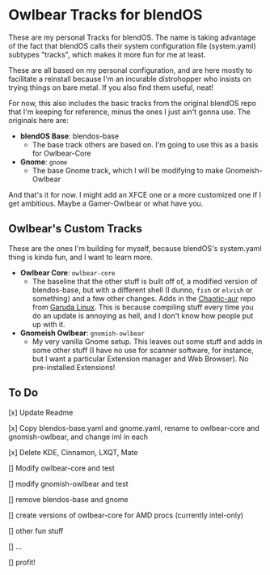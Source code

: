 # Owlbear Tracks for blendOS

These are my personal Tracks for blendOS. The name is taking advantage of the fact that blendOS calls their system configuration file (system.yaml) subtypes "tracks", which makes it more fun for me at least.

These are all based on my personal configuration, and are here mostly to facilitate a reinstall because I'm an incurable distrohopper who insists on trying things on bare metal. If you also find them useful, neat!

For now, this also includes the basic tracks from the original blendOS repo that I'm keeping for reference, minus the ones I just ain't gonna use. The originals here are:

* **blendOS Base**: blendos-base
	* The base track others are based on. I'm going to use this as 				a basis for Owlbear-Core
* **Gnome**: `gnome`
	* The base Gnome track, which I will be modifying to make Gnomeish-Owlbear

And that's it for now. I might add an XFCE one or a more customized one if I get ambitious. Maybe a Gamer-Owlbear or what have you.

## Owlbear's Custom Tracks

These are the ones I'm building for myself, because blendOS's system.yaml thing is kinda fun, and I want  to learn more. 

* **Owlbear Core**: `owlbear-core`
	* The baseline that the other stuff is built off of, a modified version of blendos-base, but with a different shell (I dunno, `fish` or `elvish` or something) and a few other changes. Adds in the [Chaotic-aur](https://aur.chaotic.cx/) repo from [Garuda Linux](https://garudalinux.org/). This is because compiling stuff every time you do an update is annoying as hell, and I don't know how people put up with it.
* **Gnomeish Owlbear**: `gnomish-owlbear`
    + My very vanilla Gnome setup. This leaves out some stuff and adds in some other stuff (I have no use for scanner software, for instance, but I want a particular Extension manager and Web Browser). No pre-installed Extensions!

## To Do

[x] Update Readme

[x] Copy blendos-base.yaml and gnome.yaml, rename to owlbear-core and gnomish-owlbear, and change iml in each

[x] Delete KDE, Cinnamon, LXQT, Mate

[] Modify owlbear-core and test

[] modify gnomish-owlbear and test

[] remove blendos-base and gnome

[] create versions of owlbear-core for AMD procs (currently intel-only)

[] other fun stuff

[] ...

[] profit!
